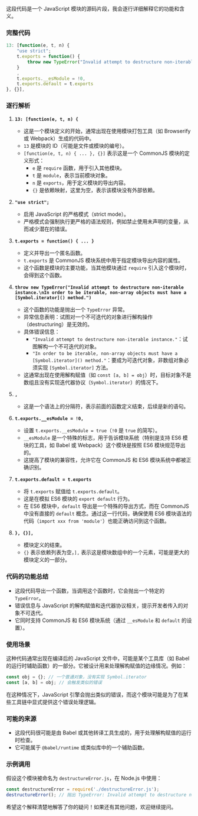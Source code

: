 这段代码是一个 JavaScript 模块的源码片段，我会逐行详细解释它的功能和含义。

### 完整代码
```javascript
13: [function(e, t, n) {
    "use strict";
    t.exports = function() {
        throw new TypeError("Invalid attempt to destructure non-iterable instance.\nIn order to be iterable, non-array objects must have a [Symbol.iterator]() method.")
    }
    ,
    t.exports.__esModule = !0,
    t.exports.default = t.exports
}, {}],
```

### 逐行解析

1. **`13: [function(e, t, n) {`**
   - 这是一个模块定义的开始，通常出现在使用模块打包工具（如 Browserify 或 Webpack）生成的代码中。
   - `13` 是模块的 ID（可能是文件或模块的编号）。
   - `[function(e, t, n) { ... }, {}]` 表示这是一个 CommonJS 模块的定义形式：
     - `e` 是 `require` 函数，用于引入其他模块。
     - `t` 是 `module`，表示当前模块对象。
     - `n` 是 `exports`，用于定义模块的导出内容。
     - `{}` 是依赖映射，这里为空，表示该模块没有外部依赖。

2. **`"use strict";`**
   - 启用 JavaScript 的严格模式（strict mode）。
   - 严格模式会强制执行更严格的语法规则，例如禁止使用未声明的变量，从而减少潜在的错误。

3. **`t.exports = function() { ... }`**
   - 定义并导出一个匿名函数。
   - `t.exports` 是 CommonJS 模块系统中用于指定模块导出内容的属性。
   - 这个函数是模块的主要功能，当其他模块通过 `require` 引入这个模块时，会得到这个函数。

4. **`throw new TypeError("Invalid attempt to destructure non-iterable instance.\nIn order to be iterable, non-array objects must have a [Symbol.iterator]() method.")`**
   - 这个函数的功能是抛出一个 `TypeError` 异常。
   - 异常信息表明：试图对一个不可迭代的对象进行解构操作（destructuring）是无效的。
   - 具体错误信息：
     - `"Invalid attempt to destructure non-iterable instance."`：试图解构一个不可迭代的对象。
     - `"In order to be iterable, non-array objects must have a [Symbol.iterator]() method."`：要成为可迭代对象，非数组对象必须实现 `[Symbol.iterator]` 方法。
   - 这通常出现在使用解构赋值（如 `const [a, b] = obj`）时，目标对象不是数组且没有实现迭代器协议（`Symbol.iterator`）的情况下。

5. **`,`**
   - 这是一个语法上的分隔符，表示前面的函数定义结束，后续是新的语句。

6. **`t.exports.__esModule = !0,`**
   - 设置 `t.exports.__esModule = true`（`!0` 是 `true` 的简写）。
   - `__esModule` 是一个特殊的标志，用于告诉模块系统（特别是支持 ES6 模块的工具，如 Babel 或 Webpack）这个模块是按照 ES6 模块规范导出的。
   - 这提高了模块的兼容性，允许它在 CommonJS 和 ES6 模块系统中都被正确识别。

7. **`t.exports.default = t.exports`**
   - 将 `t.exports` 赋值给 `t.exports.default`。
   - 这是在模拟 ES6 模块的 `export default` 行为。
   - 在 ES6 模块中，`default` 导出是一个特殊的导出方式，而在 CommonJS 中没有直接的 `default` 概念。通过这一行代码，确保使用 ES6 模块语法的代码（`import xxx from 'module'`）也能正确访问到这个函数。

8. **`}, {}],`**
   - 模块定义的结束。
   - `{}` 表示依赖列表为空，`],` 表示这是模块数组中的一个元素，可能是更大的模块定义的一部分。

### 代码的功能总结
- 这段代码导出一个函数，当调用这个函数时，它会抛出一个特定的 `TypeError`。
- 错误信息与 JavaScript 的解构赋值和迭代器协议相关，提示开发者传入的对象不可迭代。
- 它同时支持 CommonJS 和 ES6 模块系统（通过 `__esModule` 和 `default` 的设置）。

### 使用场景
这种代码通常出现在编译后的 JavaScript 文件中，可能是某个工具库（如 Babel 的运行时辅助函数）的一部分。它被设计用来处理解构赋值的边缘情况。例如：
```javascript
const obj = {}; // 一个普通对象，没有实现 Symbol.iterator
const [a, b] = obj; // 会触发类似的错误
```
在这种情况下，JavaScript 引擎会抛出类似的错误，而这个模块可能是为了在某些工具链中显式提供这个错误处理逻辑。

### 可能的来源
- 这段代码很可能是由 Babel 或其他转译工具生成的，用于处理解构赋值的运行时检查。
- 它可能属于 `@babel/runtime` 或类似库中的一个辅助函数。

### 示例调用
假设这个模块被命名为 `destructureError.js`，在 Node.js 中使用：
```javascript
const destructureError = require('./destructureError.js');
destructureError(); // 抛出 TypeError: Invalid attempt to destructure non-iterable instance...
```

希望这个解释清楚地解答了你的疑问！如果还有其他问题，欢迎继续提问。
